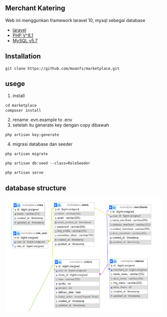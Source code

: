## Merchant Katering

Web ini menggunkan framework laravel 10, mysql sebegai database

-   [laravel](https://laravel.com/docs/routing)
-   [PHP V^8.1](https://www.php.net/)
-   [MySQL v5.7](https://dev.mysql.com/doc/refman/5.7/en/index.html)


## Installation

```
git clone https://github.com/moanfs/marketplace.git
```

## usege

1. install

```
cd marketplace
composer install
```
2. rename .evn.example to .env
3. setelah itu generate key dengan copy dibawah

```
php artisan key:generate
```

4. migrasi database dan seeder

```
php artisan migrate
```

```
php artisan db:seed --class=RoleSeeder
```

```
php artisan serve
```

## database structure
 ![database](https://github.com/moanfs/marketplace/blob/main/public/img/db.png)


